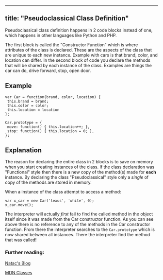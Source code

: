 
---
title: "Pseudoclassical Class Definition"
---

Pseudoclassical class definition happens in 2 code blocks instead of one, which happens in other languages like Python and PHP.

The first block is called the "Constructor Function" which is where attributes of the class is declared. These are the aspects of the class that are unique to each new instance. Example with cars is that brand, color, and location can differ. In the second block of code you declare the methods that will be shared by each instance of the class. Examples are things the car can do, drive forward, stop, open door.

## Example

    var Car = function(brand, color, location) {
     this.brand = brand;
     this.color = color;
     this.location = location
    };

    Car.prototype = {
     move: function() { this.location++; },
     stop: function() { this.location = 0; },
    };

## Explanation

The reason for declaring the entire class in 2 blocks is to save on memory when you start creating instances of the class. If the class declaration was "Functional" style then there is a new copy of the method(s) made for **each** instance. By declaring the class "Pseudoclassical" style only a _single_ of copy of the methods are stored in memory.

When a instance of the class attempt to access a method:

    var x_car = new Car('lexus', 'white', 0);
    x_car.move();

The interpreter will actually _first_ fail to find the called method in the object itself since it was made from the Car constructor function. As you can see above there is no reference to any of the methods in the Car constructor function. From there the interpreter searches to the `Car.prototype` which is now shared between all instances. There the interpreter find the method that was called!

### Further reading:

[Natac's Blog](https://natacseanc.wordpress.com/2015/08/04/javascript-object-create-and-classes/)

[MDN Classes](https://developer.mozilla.org/en-US/docs/Web/JavaScript/Introduction_to_Object-Oriented_JavaScript)
